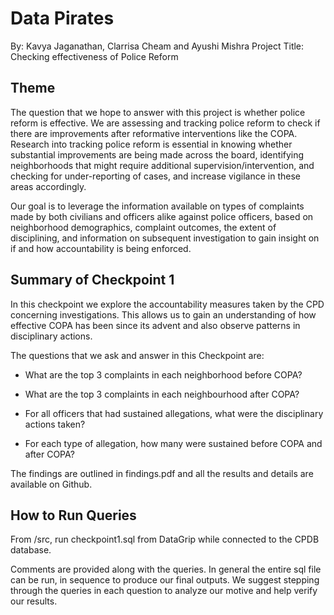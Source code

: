 # Data Pirates

By: Kavya Jaganathan, Clarrisa Cheam and Ayushi Mishra
Project Title: Checking effectiveness of Police Reform

## Theme 

The question that we hope to answer with this project is whether police reform is effective. We are assessing and tracking police reform to check if there are improvements after reformative interventions like the COPA. Research into tracking police reform is essential in knowing whether substantial improvements are being made across the board, identifying neighborhoods that might require additional supervision/intervention, and checking for under-reporting of cases, and increase vigilance in these areas accordingly.

Our goal is to leverage the information available on types of complaints made by both civilians and officers alike against police officers, based on neighborhood demographics, complaint outcomes, the extent of disciplining, and information on subsequent investigation to gain insight on if and how accountability is being enforced.

## Summary of Checkpoint 1

In this checkpoint we explore the accountability measures taken by the CPD concerning investigations. This allows us to gain an understanding of how effective COPA has been since its advent and also observe patterns in disciplinary actions.

The questions that we ask and answer in this Checkpoint are:

- What are the top 3 complaints in each neighborhood before COPA?

- What are the top 3 complaints in each neighbourhood after COPA?

- For all officers that had sustained allegations, what were the disciplinary actions taken?

- For each type of allegation, how many were sustained before COPA and after COPA?

The findings are outlined in findings.pdf and all the results and details are available on Github.

## How to Run Queries 

From /src, run checkpoint1.sql from DataGrip while connected to the CPDB database.

Comments are provided along with the queries. In general the entire sql file can be run, in sequence to produce our final outputs. We suggest stepping through the queries in each question to analyze our motive and help verify our results. 